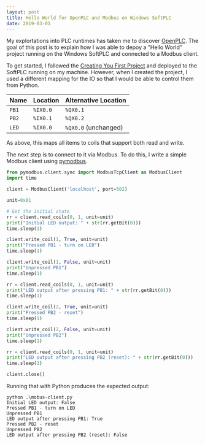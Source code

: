 ```yaml
---
layout: post
title: Hello World for OpenPLC and Modbus on Windows SoftPLC
date: 2019-03-01
---
```


My explortations into PLC runtimes has taken me to discover [OpenPLC](https://www.openplcproject.com/).
The goal of this post is to explain how I was able to depoy a "Hello World" project running on the
Windows SoftPLC and connected to a Modbus client.

To get started, I followed the [Creating You First Project](https://www.openplcproject.com/reference-your-first-project)
and deployed to the SoftPLC running on my machine. However, when I created the project, I used
a different mapping for the IO so that I would be able to control them from Python.

| Name  | Location  | Alternative Location |
|-------|-----------|----------------------|
| `PB1` | `%IX0.0`  | `%QX0.1`             |
| `PB2` | `%IX0.1`  | `%QX0.2`             |
| `LED` | `%IX0.0`  | `%QX0.0` (unchanged) |

As above, this maps all items to coils that support both read and write.

The next step is to connect to it via Modbus. To do this, I write a simple Modbus client using
[pymodbus](https://github.com/riptideio/pymodbus).

```python
from pymodbus.client.sync import ModbusTcpClient as ModbusClient
import time

client = ModbusClient('localhost', port=502)

unit=0x01

# Get the initial state
rr = client.read_coils(0, 1, unit=unit)
print("Initial LED output: " + str(rr.getBit(0)))
time.sleep(1)

client.write_coil(1, True, unit=unit)
print("Pressed PB1 - turn on LED")
time.sleep(1)

client.write_coil(1, False, unit=unit)
print("Unpressed PB1")
time.sleep(1)

rr = client.read_coils(0, 1, unit=unit)
print("LED output after pressing PB1: " + str(rr.getBit(0)))
time.sleep(1)

client.write_coil(2, True, unit=unit)
print("Pressed PB2 - reset")
time.sleep(1)

client.write_coil(2, False, unit=unit)
print("Unpressed PB2")
time.sleep(1)

rr = client.read_coils(0, 1, unit=unit)
print("LED output after pressing PB2 (reset): " + str(rr.getBit(0)))
time.sleep(1)

client.close()
```

Running that with Python produces the expected output:

```
python .\mobus-client.py
Initial LED output: False
Pressed PB1 - turn on LED
Unpressed PB1
LED output after pressing PB1: True
Pressed PB2 - reset
Unpressed PB2
LED output after pressing PB2 (reset): False
```

